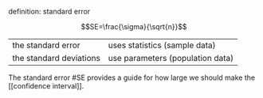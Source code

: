 definition: standard error

$$SE=\frac{\sigma}{\sqrt{n}}$$

| | |
|---|---|
|the standard error | uses statistics (sample data)|
|the standard deviations | use parameters (population data)|

The standard error #SE provides a guide for how large we should make the [[confidence interval]].